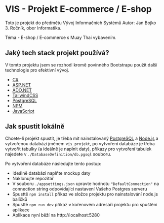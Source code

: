 # VIS - Projekt E-commerce / E-shop

Toto je projekt do předmětu Vývoj Informačních Systémů
Autor: Jan Bojko 3. Ročník, obor Informatika.

Téma - E-shop / E-commerce s Muay Thai vybavením.

## Jaký tech stack projekt používá?

V tomto projektu jsem se rozhodl kromě povinného Bootstrapu použít další technologie pro efektivní vývoj.

-   [C#](https://learn.microsoft.com/dotnet/csharp/)
-   [ASP.NET](https://dotnet.microsoft.com/apps/aspnet)
-   [ADO.NET](https://learn.microsoft.com/dotnet/framework/data/adonet/ado-net-overview)
-   [TailwindCSS](https://tailwindcss.com/)
-   [PostgreSQL](https://www.postgresql.org/)
-   [NPM](https://www.npmjs.com/)
-   [JavaScript](https://www.javascript.com/)

## Jak spustit lokálně

Chcete-li projekt spustit, je třeba mít nainstalovaný [PostgreSQL](https://www.postgresql.org/download/) a [Node.js](https://nodejs.org/en/download/prebuilt-installer) a vytvořenou databázi jménem `vis_projekt`, po vytvoření databáze je třeba vytvořit tabulky (a ideálně je naplnit daty), příkazy pro vytvoření tabulek najedete v `./DatabaseDefinition/db.pgsql` souboru.

Po vytvoření databáze následujte tento postup:

-   Ideálně databázi naplňte mockup daty
-   Naklonujte repozitář
-   V souboru `./appsettings.json` upravte hodnotu `"DefaultConnection"` na connection string odpovídající nastavení Vašeho Postgres serveru
-   Spusttě `npm install` příkaz ve složce projektu pro nainstalování node.js balíčků
-   Spusttě `npm run dev` příkaz v kořenovém adresáři projektu pro spuštění aplikace
-   Aplikace nyní běží na http://localhost:5280
